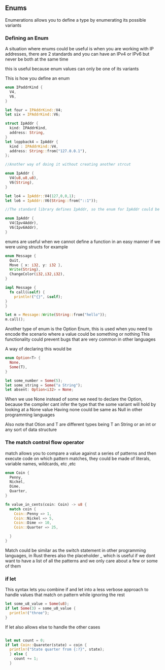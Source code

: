 ## Enums

Enumerations allows you to define a type by enumerating its possible variants

### Defining an Enum

A situation where enums could be useful is when you are working with IP addresses, there are 2 standards and you can have an IPv4 or IPv6 but never be both at the same time

this is useful because enum values can only be one of its variants

This is how you define an enum 

```rust
enum IPaddrKind {
  V4,
  V6,
}

let four = IPAddrKind::V4;
let six = IPAddrKind::V6;

struct IpAddr {
  kind: IPAddrKind,
  address: String,
}
let loppback4 = IpAddr {
  kind : IPAddrKind::V4,
  address: String::from("127.0.0.1"),
};

//Another way of doing it without creating another strcut

enum IpAddr {
  V4(u8,u8,u8),
  V6(String),
}

let lo4 = IpAddr::V4(127,0,0,1);
let lo6 = IpAddr::V6(String::from("::1"));

//The standard library defines IpAddr, so the enum for IpAddr could be

enum IpAddr {
  V4(Ipv4Addr),
  V6(Ipv6Addr),
}
```
enums are useful when we cannot define a function in an easy manner if we were using structs for example

```rust
enum Message {
  Quit,
  Move { x: i32, y: i32 },
  Write(String),
  ChangeColor(i32,i32,i32),
}

impl Message {
  fn call(&self) {
    println!("{}", &self);
}
}

let m = Message::Write(String::from("hello"));
m.call();
```
Another type of enum is the Option Enum, this is used when you need to encode the scenario where a value could be something or nothing
This functionality could prevent bugs that are very common in other languages


A way of declaring this would be 

```rust
enum Option<T> {
  None,
  Some(T),
}

let some_number = Some(5);
let some_string = Some("a String");
let absent: Option<i32> = None;

```
When we use None instead of some we need to declare the Option<T>, because the compiler cant infer the type that the some variant will hold by looking at a None value
Having none could be same as Null in other programming languages



Also note that Otion<T> and T are different types being T an String or an int or any sort of data structure

### The match control flow operator

match allows you to compare a value against a series of patterns and then execute code on which pattern matches, they could be made of literals, variable names, wildcards, etc ,etc

```rust
enum Coin {
  Penny,
  Nickel,
  Dime,
  Quarter,
}

fn value_in_cents(coin: Coin) -> u8 {
  match coin {
    Coin::Penny => 1,
    Coin::Nickel => 5,
    Coin::Dime => 10,
    Coin::Quarter => 25,

  }
}

```

Match could be similar as the switch statement in other programming languages, in Rust theres also the placeholder _ which is useful if we dont want to have a list of all the
patterns and we only care about a few or some of them



### if let 


This syntax lets you combine if and let into a less verbose approach to handle values that match on pattern while ignoring the rest

```rust 
let some_u8_value = Some(u8);
if let Some(3) = some_u8_value {
  println!("three");
}


```

If let also allows else to handle the other cases 


```rust

let mut count = 0;
if let Coin::Quareter(state) = coin {
  println!("State quarter from {:?}", state);
  } else {
    count += 1;
  }
```










































































































































































